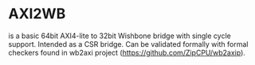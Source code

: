 AXI2WB
========

is a basic 64bit AXI4-lite to 32bit Wishbone bridge with single cycle support.
Intended as a CSR bridge.
Can be validated formally with formal checkers found in wb2axi project (https://github.com/ZipCPU/wb2axip).

